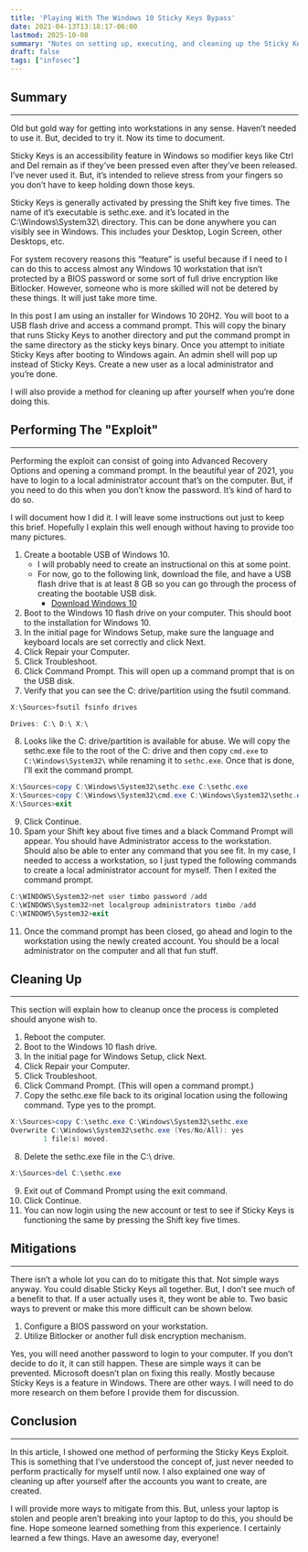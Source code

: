 ```yaml
---
title: 'Playing With The Windows 10 Sticky Keys Bypass'
date: 2021-04-13T13:18:17-06:00
lastmod: 2025-10-08
summary: "Notes on setting up, executing, and cleaning up the Sticky Keys bypass in Windows 10."
draft: false
tags: ["infosec"]
---
```


## Summary
---

Old but gold way for getting into workstations in any sense. Haven’t needed to 
use it. But, decided to try it. Now its time to document.

Sticky Keys is an accessibility feature in Windows so modifier keys like Ctrl 
and Del remain as if they’ve been pressed even after they’ve been released. 
I’ve never used it. But, it’s intended to relieve stress from your fingers so 
you don’t have to keep holding down those keys.

Sticky Keys is generally activated by pressing the Shift key five times. The 
name of it’s executable is sethc.exe. and it’s located in the 
C:\Windows\System32\ directory. This can be done anywhere you can visibly see 
in Windows. This includes your Desktop, Login Screen, other Desktops, etc.

For system recovery reasons this “feature” is useful because if I need to I can 
do this to access almost any Windows 10 workstation that isn’t protected by a 
BIOS password or some sort of full drive encryption like Bitlocker. However, 
someone who is more skilled will not be detered by these things. It will just 
take more time.

In this post I am using an installer for Windows 10 20H2. You will boot to a 
USB flash drive and access a command prompt. This will copy the binary that 
runs Sticky Keys to another directory and put the command prompt in the same 
directory as the sticky keys binary. Once you attempt to initiate Sticky Keys 
after booting to Windows again. An admin shell will pop up instead of Sticky 
Keys. Create a new user as a local administrator and you’re done.

I will also provide a method for cleaning up after yourself when you’re done 
doing this.

## Performing The "Exploit"
---

Performing the exploit can consist of going into Advanced Recovery Options and 
opening a command prompt. In the beautiful year of 2021, you have to login to a 
local administrator account that’s on the computer. But, if you need to do this 
when you don’t know the password. It’s kind of hard to do so.

I will document how I did it. I will leave some instructions out just to keep 
this brief. Hopefully I explain this well enough without having to provide too 
many pictures.

1. Create a bootable USB of Windows 10.
    - I will probably need to create an instructional on this at some point.
    - For now, go to the following link, download the file, and have a USB flash 
      drive that is at least 8 GB so you can go through the process of creating 
      the bootable USB disk.
        - [Download Windows 10](https://www.microsoft.com/en-us/software-download/windows10%20)
2. Boot to the Windows 10 flash drive on your computer. This should boot to the 
   installation for Windows 10.
3. In the initial page for Windows Setup, make sure the language and keyboard 
   locals are set correctly and click Next.
4. Click Repair your Computer.
5. Click Troubleshoot.
6. Click Command Prompt. This will open up a command prompt that is on the USB 
   disk.
7. Verify that you can see the C: drive/partition using the fsutil command.

```powershell
X:\Sources>fsutil fsinfo drives

Drives: C:\ D:\ X:\
```

8. Looks like the C: drive/partition is available for abuse. We will copy the 
   sethc.exe file to the root of the C: drive and then copy ```cmd.exe``` to 
   ```C:\Windows\System32\``` while renaming it to ```sethc.exe```. Once that 
   is done, I’ll exit the command prompt.

```powershell
X:\Sources>copy C:\Windows\System32\sethc.exe C:\sethc.exe
X:\Sources>copy C:\Windows\System32\cmd.exe C:\Windows\System32\sethc.exe
X:\Sources>exit
```

9. Click Continue.
10. Spam your Shift key about five times and a black Command Prompt will appear. 
    You should have Administrator access to the workstation. Should also be able 
    to enter any command that you see fit. In my case, I needed to access a 
    workstation, so I just typed the following commands to create a local 
    administrator account for myself. Then I exited the command prompt.

```powershell
C:\WINDOWS\System32>net user timbo password /add
C:\WINDOWS\System32>net localgroup administrators timbo /add
C:\WINDOWS\System32>exit
```

11. Once the command prompt has been closed, go ahead and login to the workstation using the newly created account. You should be a local administrator on the computer and all that fun stuff.

## Cleaning Up
---

This section will explain how to cleanup once the process is completed should anyone wish to.

1. Reboot the computer.
2. Boot to the Windows 10 flash drive.
3. In the initial page for Windows Setup, click Next.
4. Click Repair your Computer.
5. Click Troubleshoot.
6. Click Command Prompt. (This will open a command prompt.)
7. Copy the sethc.exe file back to its original location using the following command. Type yes to the prompt.

```powershell
X:\Sources>copy C:\sethc.exe C:\Windows\System32\sethc.exe
Overwrite C:\Windows\System32\sethc.exe (Yes/No/All): yes
        1 file(s) moved.
```

8. Delete the sethc.exe file in the C:\ drive.

```powershell
X:\Sources>del C:\sethc.exe
```

9. Exit out of Command Prompt using the exit command.
10. Click Continue.
11. You can now login using the new account or test to see if Sticky Keys is functioning the same by pressing the Shift key five times.


## Mitigations
---

There isn’t a whole lot you can do to mitigate this that. Not simple ways anyway. You could disable Sticky Keys all together. But, I don’t see much of a benefit to that. If a user actually uses it, they wont be able to. Two basic ways to prevent or make this more difficult can be shown below.

1. Configure a BIOS password on your workstation.
2. Utilize Bitlocker or another full disk encryption mechanism.

Yes, you will need another password to login to your computer. If you don’t decide to do it, it can still happen. These are simple ways it can be prevented. Microsoft doesn’t plan on fixing this really. Mostly because Sticky Keys is a feature in Windows. There are other ways. I will need to do more research on them before I provide them for discussion.

## Conclusion
---

In this article, I showed one method of performing the Sticky Keys Exploit. This is something that I’ve understood the concept of, just never needed to perform practically for myself until now. I also explained one way of cleaning up after yourself after the accounts you want to create, are created.

I will provide more ways to mitigate from this. But, unless your laptop is stolen and people aren’t breaking into your laptop to do this, you should be fine. Hope someone learned something from this experience. I certainly learned a few things. Have an awesome day, everyone!


